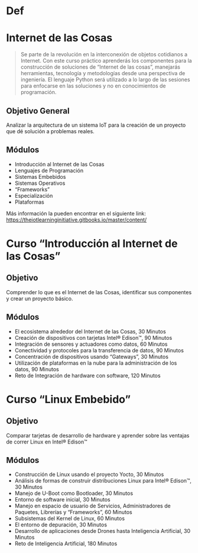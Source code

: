 # Def

# Internet de las Cosas
> Se parte de la revolución en la interconexión de objetos cotidianos a Internet. Con este curso práctico aprenderás los componentes para la construcción de soluciones de “Internet de las cosas”, manejarás herramientas, tecnología y metodologías  desde una perspectiva de ingeniería. El lenguaje Python será utilizado a lo largo de las sesiones para enfocarse en las soluciones y no en conocimientos de programación.

## Objetivo General
Analizar la arquitectura de un sistema IoT para la creación de un proyecto que dé solución a problemas reales.

## Módulos

- Introducción al Internet de las Cosas
- Lenguajes de Programación
- Sistemas Embebidos
- Sistemas Operativos
- “Frameworks”
- Especialización
- Plataformas

Más información la pueden encontrar en el siguiente link:
https://theiotlearninginitiative.gitbooks.io/master/content/

# Curso “Introducción al Internet de las Cosas”

## Objetivo

Comprender lo que es el Internet de las Cosas, identificar sus componentes y crear un proyecto básico.

## Módulos

- El ecosistema alrededor del Internet de las Cosas, 30 Minutos
- Creación de dispositivos con tarjetas Intel® Edison™, 90 Minutos
- Integración de sensores y actuadores como datos, 60 Minutos
- Conectividad y protocoles para la transferencia de datos, 90 Minutos
- Concentración de dispositivos usando “Gateways”, 30 Minutos
- Utilización de plataformas en la nube para la administración de los datos, 90 Minutos
- Reto de Integración de hardware con software, 120 Minutos 

# Curso “Linux Embebido”

## Objetivo
Comparar tarjetas de desarrollo de hardware y aprender sobre las ventajas de correr Linux en Intel® Edison™

## Módulos

- Construcción de Linux usando el proyecto Yocto, 30 Minutos
- Análisis de formas de construir distribuciones Linux para Intel® Edison™, 30 Minutos
- Manejo de U-Boot como Bootloader, 30 Minutos
- Entorno de software inicial, 30 Minutos
- Manejo en espacio de usuario de Servicios, Administradores de Paquetes, Librerías y “Frameworks”, 60 Minutos
- Subsistemas del Kernel de Linux, 60 Minutos
- El entorno de depuración, 30 Minutos
- Desarrollo de aplicaciones desde Drones hasta Inteligencia Artificial, 30 Minutos
- Reto de Inteligencia Artificial, 180 Minutos
